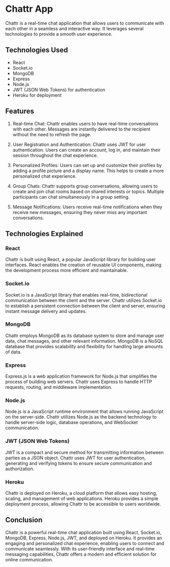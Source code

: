 # Chattr App

Chattr is a real-time chat application that allows users to communicate with each other in a seamless and interactive way. It leverages several technologies to provide a smooth user experience.

## Technologies Used

- React
- Socket.io
- MongoDB
- Express
- Node.js
- JWT (JSON Web Tokens) for authentication
- Heroku for deployment

## Features

1. Real-time Chat: Chattr enables users to have real-time conversations with each other. Messages are instantly delivered to the recipient without the need to refresh the page.

2. User Registration and Authentication: Chattr uses JWT for user authentication. Users can create an account, log in, and maintain their session throughout the chat experience.

3. Personalized Profiles: Users can set up and customize their profiles by adding a profile picture and a display name. This helps to create a more personalized chat experience.

4. Group Chats: Chattr supports group conversations, allowing users to create and join chat rooms based on shared interests or topics. Multiple participants can chat simultaneously in a group setting.

5. Message Notifications: Users receive real-time notifications when they receive new messages, ensuring they never miss any important conversations.

## Technologies Explained

### React

Chattr is built using React, a popular JavaScript library for building user interfaces. React enables the creation of reusable UI components, making the development process more efficient and maintainable.

### Socket.io

Socket.io is a JavaScript library that enables real-time, bidirectional communication between the client and the server. Chattr utilizes Socket.io to establish a persistent connection between the client and server, ensuring instant message delivery and updates.

### MongoDB

Chattr employs MongoDB as its database system to store and manage user data, chat messages, and other relevant information. MongoDB is a NoSQL database that provides scalability and flexibility for handling large amounts of data.

### Express

Express.js is a web application framework for Node.js that simplifies the process of building web servers. Chattr uses Express to handle HTTP requests, routing, and middleware implementation.

### Node.js

Node.js is a JavaScript runtime environment that allows running JavaScript on the server-side. Chattr utilizes Node.js as the backend technology to handle server-side logic, database operations, and WebSocket communication.

### JWT (JSON Web Tokens)

JWT is a compact and secure method for transmitting information between parties as a JSON object. Chattr uses JWT for user authentication, generating and verifying tokens to ensure secure communication and authorization.

### Heroku

Chattr is deployed on Heroku, a cloud platform that allows easy hosting, scaling, and management of web applications. Heroku provides a simple deployment process, allowing Chattr to be accessible to users worldwide.

## Conclusion

Chattr is a powerful real-time chat application built using React, Socket.io, MongoDB, Express, Node.js, JWT, and deployed on Heroku. It provides an engaging and personalized chat experience, enabling users to connect and communicate seamlessly. With its user-friendly interface and real-time messaging capabilities, Chattr offers a modern and efficient solution for online communication.

